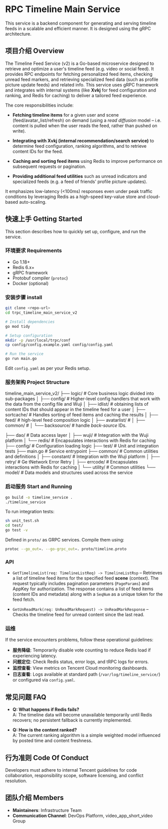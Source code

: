 # RPC Timeline Main Service

This service is a backend component for generating and serving timeline feeds in a scalable and efficient manner. It is designed using the gRPC architecture.

## 项目介绍  Overview

The Timeline Feed Service (v2) is a Go-based microservice designed to retrieve and optimize a user's timeline feed (e.g. video or social feed). It provides RPC endpoints for fetching personalized feed items, checking unread feed markers, and retrieving specialized feed data (such as profile picture update feeds) and related info. This service uses gRPC framework and integrates with internal systems (like **Xvkj** for feed configuration and ranking, and Redis for caching) to deliver a tailored feed experience.

The core responsibilities include:

- **Fetching timeline items** for a given user and scene (feed/avatar_list/refresh) on demand (using a _read diffusion_ model – i.e. content is pulled when the user reads the feed, rather than pushed on write).
    
- **Integrating with Xvkj (internal recommendation/search service)** to determine feed configuration, ranking algorithms, and to retrieve content IDs for the feed.
    
- **Caching and sorting feed items** using Redis to improve performance on subsequent requests or pagination.
    
- **Providing additional feed utilities** such as unread indicators and specialized feeds (e.g. a feed of friends' profile picture updates).

It emphasizes low-latency (<100ms) responses even under peak traffic conditions by leveraging Redis as a high-speed key-value store and cloud-based auto-scaling.

## 快速上手     Getting Started

This section describes how to quickly set up, configure, and run the service.

### 环境要求 Requirements

- Go 1.18+
- Redis 6.x+
- gRPC framework
- Protobuf compiler (`protoc`)
- Docker (optional)

### 安装步骤 install

```bash
git clone <repo-url>
cd trpc_timeline_main_service_v2

# Install dependencies
go mod tidy

# Setup configuration
mkdir -p /usr/local/trpc/conf
cp config/config.example.yaml config/config.yaml

# Run the service
go run main.go
```

Edit `config.yaml` as per your Redis setup.

### 服务架构 Project Structure

timeline_main_service_v2/
├── logic/                # Core business logic divided into sub-packages
│   ├── config/       # Higher-level config handlers that work with the data from the config file and Wuji
│   ├── idlist/           # obtaining lists of content IDs that should appear in the timeline feed for a user
│   ├── sortcache/        # Handles sorting of feed items and caching the results
│   ├── feed/             # high-level feed composition logic
│   ├── avatarlist/       # 
│   ├── common/           # 
│   └── backsource/       # handle _back-source_ IDs.

├── dao/                  # Data access layer
│   ├── wuji/             # Integration with the Wuji platform
│   └── redis/            # Encapsulates interactions with Redis for caching
├── config/               # Configuration loading logic
├── test/                 # Unit and integration tests
├── main.go               # Service entrypoint
├── common/               # Common utilities and definitions
│   ├── constant/         # Integration with the Wuji platform
│   ├── retry/            # Ge tNetwork Error Retry
│   ├── errcode/          # Encapsulates interactions with Redis for caching
│   └── utility/          # Common utilities
└── model/                # Data models and structures used across the service             

### 启动服务 Start and Running

```bash
go build -o timeline_service .
./timeline_service
```
To run integration tests:
```bash
sh unit_test.sh
cd test/
go test -v
```
Defined in `proto/` as GRPC services. Compile them using:
```bash
protoc --go_out=. --go-grpc_out=. proto/timeline.proto
```

### API

- `GetTimelineList(req: TimelineListReq) -> TimelineListRsp` – Retrieves a list of timeline feed items for the specified feed **scene** (context). The request typically includes pagination parameters (`PageParams`) and AppKey for authorization.  The response contains a list of feed items (content IDs and metadata) along with a `SeqNum`  as a unique token for the feed fetch.

- `GetUnReadMark(req: UnReadMarkRequest) -> UnReadMarkResponse` – Checks the timeline feed for unread content since the last read.

### 运维

If the service encounters problems, follow these operational guidelines:

- **服务降级**: Temporarily disable vote counting to reduce Redis load if experiencing latency.
- **问题定位**: Check Redis status, error logs, and tRPC logs for errors.
- **监控查看**: View metrics on Tencent Cloud monitoring dashboards.
- **日志查看**: Logs available at standard path (`/var/log/timeline_service/`) or configured via `config.yaml`.

## 常见问题     FAQ

- **Q: What happens if Redis fails?**  
  A: The timeline data will become unavailable temporarily until Redis recovers; no persistent fallback is currently implemented.

- **Q: How is the content ranked?**  
  A: The current ranking algorithm is a simple weighted model influenced by posted time and content freshness.

## 行为准则    Code Of Conduct

Developers must adhere to internal Tencent guidelines for code collaboration, responsibility scope, software licensing, and conflict resolution.

## 团队介绍    Members

- **Maintainers**: Infrastructure Team  
- **Communication Channel**: DevOps Platform, video_app_short_video Group
